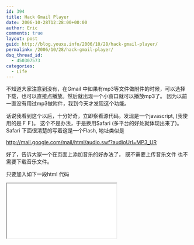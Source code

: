 ```yaml
---
id: 394
title: Hack Gmail Player
date: 2006-10-28T12:28:00+00:00
author: Eric
comments: true
layout: post
guid: http://blog.youxu.info/2006/10/28/hack-gmail-player/
permalink: /2006/10/28/hack-gmail-player/
dsq_thread_id:
  - 450307573
categories:
  - Life
---
```

不知道大家注意到没有，在Gmail 中如果有mp3等文件做附件的时候，可以选择下载，也可以直接点播放。然后就出现一个小窗口就可以播放mp3了。 因为以前一直没有用过mp3做附件，我到今天才发现这个功能。

话说我看到这个以后，十分好奇，立即察看源代码。发现是一个javascript, (我使用的是ＦＦ)。 这个不是办法，于是换用Safari (多平台的好处就体现出来了)。 Safari 下面很清楚的写着这是一个Flash, 地址类似是

http://mail.google.com/mail/html/audio.swf?audioUrl=MP3_UR

好了，告诉大家一个在页面上添加音乐的好办法了， 既不需要上传音乐文件 也不需要下载音乐文件。

只要加入如下一段html 代码

<iframe id=&#8221;musicPlayer&#8221; style=&#8221;border:1px; solid:rgb(170, 170, 170); width:300px; height:25px;&#8221; src=&#8221;http://mail.google.com/mail/html/audio.swf?audioUrl=YOUR_URL&#8221;/>

这个是效果



不喜欢这首加州旅馆么，好的，在下面输入你的mp3 URL, 然后点“换之”，就可以换成你想要的歌曲啦：）

<div>
  <input type="text" id="musicSource" size="50" style="font-size: 90%" value="http://xu.mathena.googlepages.com/CaliforliaHotel.mp3" /><br /> <input type="button" value="换之 " onclick="replaceUrl()" />
</div>

突然有一个小灵感： 可以用Flash 写一个浏览器么，这样通过Flash做代理就可以访问一些网站了。不过想起画蛇添足，好好的代理就解决问题了。呵呵 什么时候真有这个需求了我一定要写一个。

PS: 中国大陆的又不能访问我的Blog了, 我要赶快想办法搞这个, 好让大家可以上我的Blog.